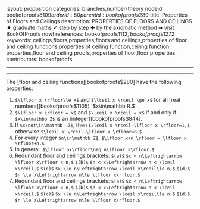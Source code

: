layout: proposition
categories: branches,number-theory
nodeid: bookofproofs$8109
orderid: 50
parentid: bookofproofs$280
title: Properties of Floors and Ceilings
description: PROPERTIES OF FLOORS AND CEILINGS &#9733; graduate maths &#10004; step by step &#10010; by the axiomatic method &#10140; visit BookOfProofs now!
references: bookofproofs$1112,bookofproofs$1272
keywords: ceilings,floors,properties,floors and ceilings,properties of floor and ceiling functions,properties of ceiling function,ceiling function properties,floor and ceiling proofs,properties of floor,floor properties
contributors: bookofproofs

---


---

The [floor and ceiling functions][bookofproofs$280] have the following properties:

1. `$\lfloor x \rfloor\le x$` and `$\lceil x \rceil \ge x$` for all [real numbers][bookofproofs$1105] `$x\in\mathbb R.$`
1. `$\lfloor x \rfloor = x$` and `$\lceil x \rceil = x$` if and only if `$x\in\mathbb Z$` is an [integer][bookofproofs$844].
1. If `$x\not\in\mathbb  Z$`, then `$\lceil x \rceil-\lfloor x \rfloor=1,$` otherwise `$\lceil x \rceil-\lfloor x \rfloor=0.$`
1. For every integer `$n\in\mathbb Z$`, `$\lfloor x+n \rfloor = \lfloor x \rfloor+n.$`
1. In general, `$\lfloor nx\rfloor\neq n\lfloor x\rfloor.$`
1. Redundant floor and ceilings brackets: `$(a)$` `$x < n\Leftrightarrow \lfloor x\rfloor < n,$` `$(b)$` `$n < x\Leftrightarrow n < \lceil x\rceil,$` `$(c)$`  `$x \le n\Leftrightarrow \lceil x\rceil\le n,$` `$(d)$`  `$n \le x\Leftrightarrow n\le \lfloor x\rfloor.$`
1. Redundant floor and ceilings brackets: `$(a)$` `$x < n\Leftrightarrow \lfloor x\rfloor < n,$` `$(b)$` `$n < x\Leftrightarrow n < \lceil x\rceil,$` `$(c)$`  `$x \le n\Leftrightarrow \lceil x\rceil\le n,$` `$(d)$`  `$n \le x\Leftrightarrow n\le \lfloor x\rfloor.$`
